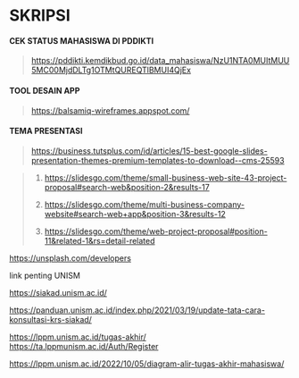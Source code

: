 # SKRIPSI

#### CEK STATUS MAHASISWA DI PDDIKTI
> https://pddikti.kemdikbud.go.id/data_mahasiswa/NzU1NTA0MUItMUU5MC00MjdDLTg1OTMtQUREQTlBMUI4QjEx

#### TOOL DESAIN APP
> https://balsamiq-wireframes.appspot.com/

#### TEMA PRESENTASI
> https://business.tutsplus.com/id/articles/15-best-google-slides-presentation-themes-premium-templates-to-download--cms-25593

> 1. https://slidesgo.com/theme/small-business-web-site-43-project-proposal#search-web&position-2&results-17
>
> 2. https://slidesgo.com/theme/multi-business-company-website#search-web+app&position-3&results-12
> 
> 3. https://slidesgo.com/theme/web-project-proposal#position-11&related-1&rs=detail-related

https://unsplash.com/developers

link penting UNISM

https://siakad.unism.ac.id/

https://panduan.unism.ac.id/index.php/2021/03/19/update-tata-cara-konsultasi-krs-siakad/ 

https://lppm.unism.ac.id/tugas-akhir/
 https://ta.lppmunism.ac.id/Auth/Register

https://lppm.unism.ac.id/2022/10/05/diagram-alir-tugas-akhir-mahasiswa/
